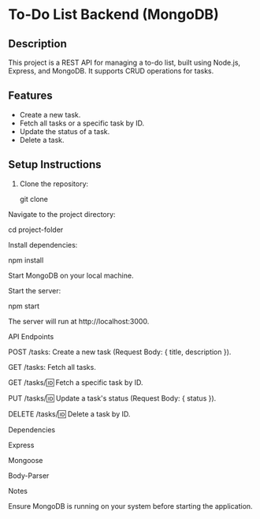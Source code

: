 # To-Do List Backend (MongoDB)

## Description
This project is a REST API for managing a to-do list, built using Node.js, Express, and MongoDB. It supports CRUD operations for tasks.

## Features
- Create a new task.
- Fetch all tasks or a specific task by ID.
- Update the status of a task.
- Delete a task.

## Setup Instructions
1. Clone the repository:
   
   git clone <repository-url>
   
Navigate to the project directory:

cd project-folder

Install dependencies:

npm install

Start MongoDB on your local machine.

Start the server:

npm start

The server will run at http://localhost:3000.

API Endpoints

POST /tasks: Create a new task (Request Body: { title, description }).

GET /tasks: Fetch all tasks.

GET /tasks/:id: Fetch a specific task by ID.

PUT /tasks/:id: Update a task's status (Request Body: { status }).

DELETE /tasks/:id: Delete a task by ID.

Dependencies

Express

Mongoose

Body-Parser

Notes

Ensure MongoDB is running on your system before starting the application.
